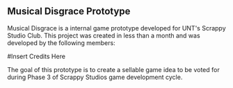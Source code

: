 ## Musical Disgrace Prototype
Musical Disgrace is a internal game prototype developed for UNT's Scrappy Studio Club. This project was created in less than a month and was developed by the following members:

#Insert Credits Here

The goal of this prototype is to create a sellable game idea to be voted for during Phase 3 of Scrappy Studios game development cycle.
